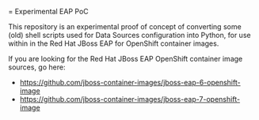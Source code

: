 = Experimental EAP PoC

This repository is an experimental proof of concept of converting some (old)
shell scripts used for Data Sources configuration into Python, for use within
in the Red Hat JBoss EAP for OpenShift container images.

If you are looking for the Red Hat JBoss EAP OpenShift container image sources,
go here:

 * https://github.com/jboss-container-images/jboss-eap-6-openshift-image
 * https://github.com/jboss-container-images/jboss-eap-7-openshift-image
